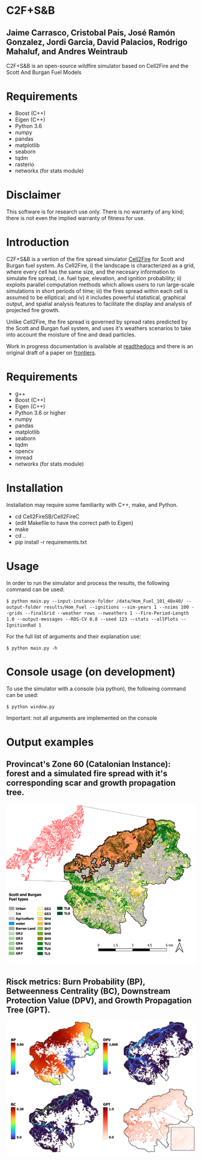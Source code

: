 # C2F+S&B
## Jaime Carrasco, Cristobal Pais, José Ramón Gonzalez, Jordi Garcia, David Palacios, Rodrigo Mahaluf, and Andres Weintraub
C2F+S&B is an open-source wildfire simulator based on Cell2Fire and the Scott And Burgan Fuel Models

# Requirements
- Boost (C++)
- Eigen (C++)
- Python 3.6
- numpy
- pandas
- matplotlib
- seaborn
- tqdm
- rasterio
- networkx (for stats module)

# Disclaimer
This software is for research use only. There is no warranty of any kind; there is not even the implied warranty of fitness for use.

# Introduction
C2F+S&B is a vertion of the fire spread simulator [Cell2Fire](https://github.com/cell2fire/Cell2Fire) for Scott and Burgan fuel system. As Cell2Fire, i) the landscape is characterized as a grid, where every cell has the same size, and the necesary information to simulate fire spread, i.e. fuel type, elevation, and ignition probability; ii) exploits parallel computation methods which allows users to run large-scale simulations in short periods of time; iii) the fires spread within each cell is assumed to be elliptical; and iv) it includes powerful statistical, graphical output, and spatial analysis features to facilitate the display and analysis of projected fire growth.

Unlike Cell2Fire, the fire spread is governed by spread rates predicted by the Scott and Burgan fuel system, and uses it's weathers scenarios to take into account the moisture of fine and dead particles. 

Work in progress documentation is available at [readthedocs](https://cell2fire.readthedocs.io/en/latest/) and there is an original draft of a paper on [frontiers](https://www.frontiersin.org/).

# Requirements
* g++
* Boost (C++) 
* Eigen (C++)
* Python 3.6 or higher
* numpy
* pandas
* matplotlib
* seaborn
* tqdm 
* opencv
* imread
* networkx (for stats module)

# Installation
Installation may require some familiarity with C++, make, and Python.
* cd Cell2FireSB/Cell2FireC
* (edit Makefile to have the correct path to Eigen)
* make
* cd .. 
* pip install -r requirements.txt


# Usage
In order to run the simulator and process the results, the following command can be used:
```
$ python main.py --input-instance-folder /data/Hom_Fuel_101_40x40/ --output-folder results/Hom_Fuel --ignitions --sim-years 1 --nsims 100 --grids --finalGrid --weather rows --nweathers 1 --Fire-Period-Length 1.0 --output-messages --ROS-CV 0.8 --seed 123 --stats --allPlots --IgnitionRad 1
```
For the full list of arguments and their explanation use:
```
$ python main.py -h
```

# Console usage (on development)
To use the simulator with a console (via python), the following command can be used:
```
$ python window.py
```
Important: not all arguments are implemented on the console

# Output examples
## Provincat's Zone 60 (Catalonian Instance): forest and a simulated fire spread with it's corresponding scar and growth propagation tree. 
![Example-Instance_Scar](Output/example-scar.png)
## Risck metrics: Burn Probability (BP), Betweenness Centrality (BC), Downstream Protection Value (DPV), and Growth Propagation Tree (GPT). 
![Example-Risck_Metrics](Output/example-metrics.png)
